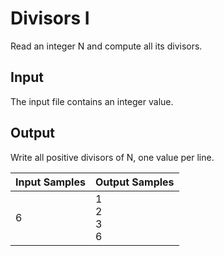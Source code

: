 # Divisors I
Read an integer N and compute all its divisors.

## Input
The input file contains an integer value.

## Output
Write all positive divisors of N, one value per line.

| Input Samples |    Output Samples   |
|---------------|---------------------|
| 6             | 1<br> 2<br> 3<br> 6 |